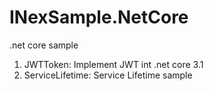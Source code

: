 # INexSample.NetCore
.net core sample

1. JWTToken: Implement JWT int .net core 3.1
2. ServiceLifetime: Service Lifetime sample
